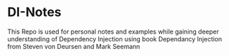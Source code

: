 # DI-Notes
This Repo is used for personal notes and examples while gaining deeper understanding of Dependency Injection using book Dependancy Injection from
Steven von Deursen and Mark Seemann

